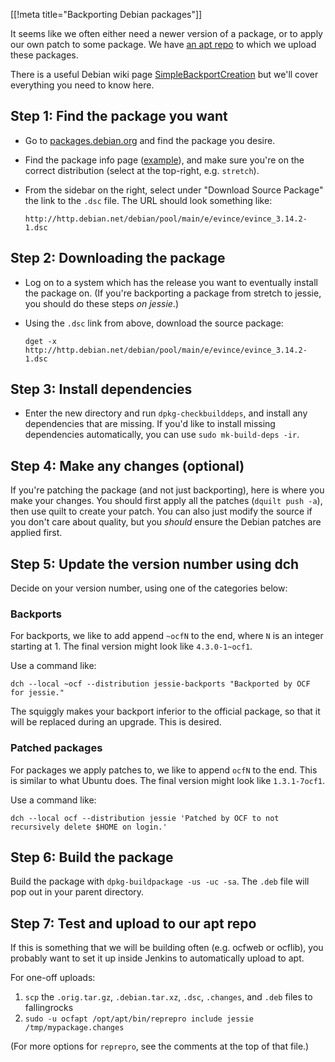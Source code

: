 [[!meta title="Backporting Debian packages"]]

It seems like we often either need a newer version of a package, or to apply
our own patch to some package. We have [an apt
repo](http://apt.ocf.berkeley.edu/) to which we upload these packages.

There is a useful Debian wiki page
[SimpleBackportCreation](https://wiki.debian.org/SimpleBackportCreation) but
we'll cover everything you need to know here.

## Step 1: Find the package you want

* Go to [packages.debian.org](https://packages.debian.org/) and find the
  package you desire.

* Find the package info page
  ([example](https://packages.debian.org/stretch/evince)), and make sure you're
  on the correct distribution (select at the top-right, e.g. `stretch`).

* From the sidebar on the right, select under "Download Source Package" the
  link to the `.dsc` file. The URL should look something like:

      http://http.debian.net/debian/pool/main/e/evince/evince_3.14.2-1.dsc


## Step 2: Downloading the package

* Log on to a system which has the release you want to eventually install the
  package on. (If you're backporting a package from stretch to jessie, you
  should do these steps *on jessie*.)

* Using the `.dsc` link from above, download the source package:

      dget -x http://http.debian.net/debian/pool/main/e/evince/evince_3.14.2-1.dsc


## Step 3: Install dependencies

* Enter the new directory and run `dpkg-checkbuilddeps`, and install any
  dependencies that are missing. If you'd like to install missing dependencies
  automatically, you can use `sudo mk-build-deps -ir`.


## Step 4: Make any changes (optional)

If you're patching the package (and not just backporting), here is where you
make your changes. You should first apply all the patches (`dquilt push -a`),
then use quilt to create your patch. You can also just modify the source if you
don't care about quality, but you *should* ensure the Debian patches are
applied first.


## Step 5: Update the version number using dch

Decide on your version number, using one of the categories below:


### Backports

For backports, we like to add append `~ocfN` to the end, where `N` is an
integer starting at 1. The final version might look like `4.3.0-1~ocf1`.

Use a command like:

    dch --local ~ocf --distribution jessie-backports "Backported by OCF for jessie."

The squiggly makes your backport inferior to the official package, so that it
will be replaced during an upgrade. This is desired.

### Patched packages

For packages we apply patches to, we like to append `ocfN` to the end. This is
similar to what Ubuntu does. The final version might look like `1.3.1-7ocf1`.

Use a command like:

    dch --local ocf --distribution jessie 'Patched by OCF to not recursively delete $HOME on login.'


## Step 6: Build the package

Build the package with `dpkg-buildpackage -us -uc -sa`. The `.deb` file will
pop out in your parent directory.


## Step 7: Test and upload to our apt repo

If this is something that we will be building often (e.g. ocfweb or ocflib),
you probably want to set it up inside Jenkins to automatically upload to apt.

For one-off uploads:

1. `scp` the `.orig.tar.gz`, `.debian.tar.xz`, `.dsc`, `.changes`, and `.deb`
   files to fallingrocks
2. `sudo -u ocfapt /opt/apt/bin/reprepro include jessie /tmp/mypackage.changes`

(For more options for `reprepro`, see the comments at the top of that file.)
